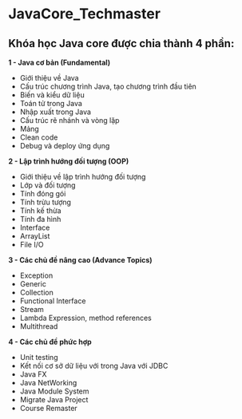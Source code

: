 # JavaCore_Techmaster
## Khóa học Java core được chia thành 4 phần:

**1 - Java cơ bản (Fundamental)**
- Giới thiệu về Java
- Cấu trúc chương trình Java, tạo chương trình đầu tiên 
- Biến và kiểu dữ liệu
- Toán tử trong Java
- Nhập xuất trong Java
- Cấu trúc rẽ nhánh và vòng lặp
- Mảng
- Clean code
- Debug và deploy ứng dụng

**2 - Lập trình hướng đối tượng (OOP)**
- Giới thiệu về lập trình hướng đối tượng
- Lớp và đối tượng
- Tính đóng gói
- Tính trừu tượng
- Tính kế thừa
- Tính đa hình
- Interface
- ArrayList
- File I/O

**3 - Các chủ đề nâng cao (Advance Topics)**
- Exception
- Generic
- Collection
- Functional Interface
- Stream
- Lambda Expression, method references
- Multithread


**4 - Các chủ đề phức hợp**
- Unit testing
- Kết nối cơ sở dữ liệu với trong Java với JDBC
- Java FX
- Java NetWorking
- Java Module System
- Migrate Java Project
- Course Remaster